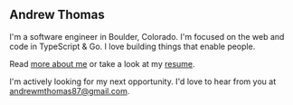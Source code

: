 <section>

# Andrew Thomas

I'm a software engineer in Boulder, Colorado. I'm focused on the web and code in TypeScript & Go. I love building
things that enable people.

Read [more about me][1] or take a look at my [resume][2].

[1]: /about
[2]: /resume

I'm actively looking for my next opportunity. I'd love to hear from you at
[andrewmthomas87@gmail.com](mailto:andrewmthomas87@gmail.com).

</section>
